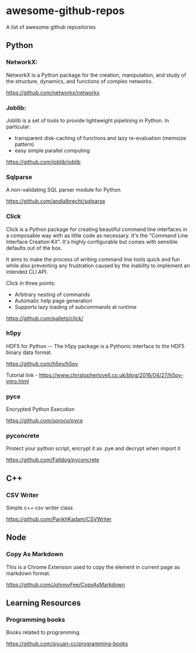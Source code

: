 # awesome-github-repos
A list of awesome github repositories

## Python

### NetworkX:
NetworkX is a Python package for the creation, manipulation, and study of the structure, dynamics, and functions of complex networks.

https://github.com/networkx/networkx

### Joblib:
Joblib is a set of tools to provide lightweight pipelining in Python. In particular:
  - transparent disk-caching of functions and lazy re-evaluation (memoize pattern)
  - easy simple parallel computing

https://github.com/joblib/joblib  

### Sqlparse
A non-validating SQL parser module for Python

https://github.com/andialbrecht/sqlparse

### Click
Click is a Python package for creating beautiful command line interfaces in a composable way with as little code as necessary. It's the "Command Line Interface Creation Kit". It's highly configurable but comes with sensible defaults out of the box.

It aims to make the process of writing command line tools quick and fun while also preventing any frustration caused by the inability to implement an intended CLI API.

Click in three points:
- Arbitrary nesting of commands
- Automatic help page generation
- Supports lazy loading of subcommands at runtime

https://github.com/pallets/click/

### h5py
HDF5 for Python -- The h5py package is a Pythonic interface to the HDF5 binary data format.

https://github.com/h5py/h5py

Tutorial link - https://www.christopherlovell.co.uk/blog/2016/04/27/h5py-intro.html

### pyce
Encrypted Python Execution

https://github.com/soroco/pyce

### pyconcrete
Protect your python script, encrypt it as .pye and decrypt when import it

https://github.com/Falldog/pyconcrete

## C++

### CSV Writer
Simple c++ csv writer class

https://github.com/ParikhKadam/CSVWriter

## Node

### Copy As Markdown
This is a Chrome Extension used to copy the element in current page as markdown format.

https://github.com/JohnnyFee/CopyAsMarkdown

## Learning Resources

### Programming books
Books related to programming.

https://github.com/sjyuan-cc/programming-books
